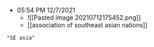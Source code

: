 - 05:54 PM 12/7/2021
	- ![[Pasted image 20210712175452.png]]
	- [[association of southeast asian nations]]

```query
"SE asia"
```